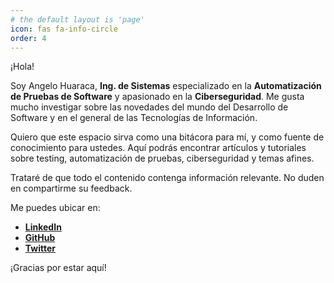 ```yaml
---
# the default layout is 'page'
icon: fas fa-info-circle
order: 4
---
```


¡Hola!

Soy Angelo Huaraca, **Ing. de Sistemas** especializado en la **Automatización de Pruebas de Software** y apasionado en la **Ciberseguridad**. Me gusta mucho investigar sobre las novedades del mundo del Desarrollo de Software y en el general de las Tecnologías de Información.

Quiero que este espacio sirva como una bitácora para mí, y como fuente de conocimiento para ustedes. Aquí podrás encontrar artículos y tutoriales sobre testing, automatización de pruebas, ciberseguridad y temas afines.

Trataré de que todo el contenido contenga información relevante. No duden en compartirme su feedback.

Me puedes ubicar en:

- [**LinkedIn**](https://www.linkedin.com/in/ahuaracab/)
- [**GitHub**](https://github.com/ahuaracab)
- [**Twitter**](https://twitter.com/QAmaniaTIC)

¡Gracias por estar aquí!
